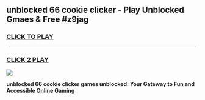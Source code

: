 
## unblocked 66 cookie clicker - Play Unblocked Gmaes & Free #z9jag
<h3>
<a href="https://news.freeplayer.one?title=unblocked_66_cookie_clicker&ref=03M">CLICK TO PLAY</a></h3>
<hr>

<h3>
<a href="https://news.freeplayer.one?title=unblocked_66_cookie_clicker&ref=03M">CLICK 2 PLAY</a>
  
</h3>

<a href="https://news.freeplayer.one?title=unblocked_66_cookie_clicker&ref=03M"><img src="https://clearcache.store/games.png"></a>


**unblocked 66 cookie clicker games unblocked: Your Gateway to Fun and Accessible Online Gaming**
